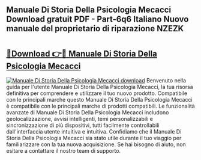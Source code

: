 ## Manuale Di Storia Della Psicologia Mecacci Download gratuit PDF - Part-6q6 Italiano Nuovo manuale del proprietario di riparazione NZEZK

# <h2><a href="http://dfdl0eu.blite.top/?on=Manuale+Di+Storia+Della+Psicologia+Mecacci">🔗Download 👉🔴 Manuale Di Storia Della Psicologia Mecacci</a></h2>

[![Manuale Di Storia Della Psicologia Mecacci download](https://i.imgur.com/lujVjoI.png)](http://dfdl0eu.blite.top/?on=Manuale+Di+Storia+Della+Psicologia+Mecacci)
Benvenuto nella guida per l'utente Manuale Di Storia Della Psicologia Mecacci, la tua risorsa definitiva per comprendere e utilizzare il tuo nuovo prodotto. Compatibile con le principali marche questo Manuale Di Storia Della Psicologia Mecacci è compatibile con le principali marche di prodotti compatibili. Le funzionalità avanzate di Manuale Di Storia Della Psicologia Mecacci includono geolocalizzazione, avvisi intelligenti, temi personalizzabili e sincronizzazione di più dispositivi, tutti facilmente controllabili dall'interfaccia utente intuitiva e intuitiva. Confidiamo che il Manuale Di Storia Della Psicologia Mecacci sia stato utile durante il tuo viaggio per familiarizzare con la tua nuova acquisizione. Se hai bisogno di aiuto, non esitare a contattare il nostro team di supporto.
